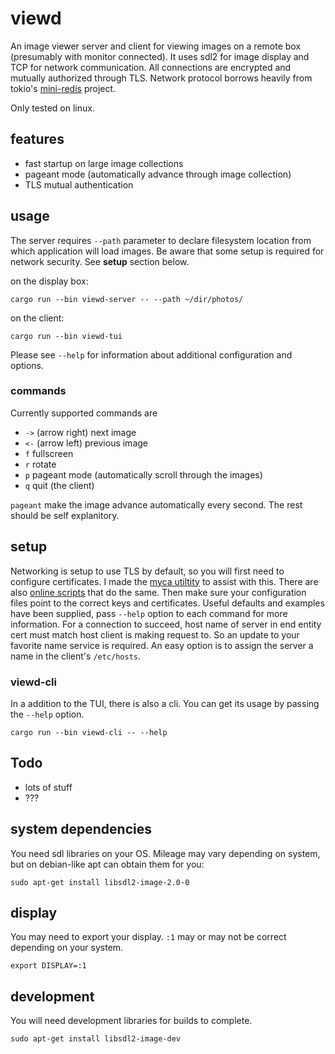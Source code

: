 # viewd
An image viewer server and client for viewing images on a remote box
(presumably with monitor connected). It uses sdl2 for image display
and TCP for network communication. All connections are encrypted and
mutually authorized through TLS. Network protocol borrows heavily from
tokio's [mini-redis](https://github.com/tokio-rs/mini-redis) project.

Only tested on linux.

## features

  * fast startup on large image collections
  * pageant mode (automatically advance through image collection)
  * TLS mutual authentication

## usage

The server requires `--path` parameter to declare filesystem location
from which application will load images. Be aware that some setup is
required for network security. See **setup** section below.

on the display box:

	cargo run --bin viewd-server -- --path ~/dir/photos/

on the client:

	cargo run --bin viewd-tui

Please see `--help` for information about additional configuration and options.

### commands

Currently supported commands are

  * `->` (arrow right) next image
  * `<-` (arrow left) previous image
  * `f`  fullscreen
  * `r`  rotate
  * `p`  pageant mode (automatically scroll through the images)
  * `q`  quit (the client)

`pageant` make the image advance automatically every second. The rest
should be self explanitory.

## setup

Networking is setup to use TLS by default, so you will first need to
configure certificates. I made the [myca utiltity](https://github.com/tbro/myca) to assist with
this. There are also [online
scripts](https://github.com/rustls/tokio-rustls/blob/main/scripts/generate-certificate.sh)
that do the same. Then make sure your configuration files point to the
correct keys and certificates. Useful defaults and examples have been
supplied, pass `--help` option to each command for more
information. For a connection to succeed, host name of server in end
entity cert must match host client is making request to. So an update
to your favorite name service is required. An easy option is to assign
the server a name in the client's `/etc/hosts`.


### viewd-cli

In a addition to the TUI, there is also a cli. You can get its usage
by passing the `--help` option.

	cargo run --bin viewd-cli -- --help

## Todo

  * lots of stuff
  * ???

## system dependencies

You need sdl libraries on your OS. Mileage may vary depending on system,
but on debian-like apt can obtain them for you:

	sudo apt-get install libsdl2-image-2.0-0

## display

You may need to export your display. `:1` may or may not be correct
depending on your system.

	export DISPLAY=:1

## development

You will need development libraries for builds to complete.

	sudo apt-get install libsdl2-image-dev

